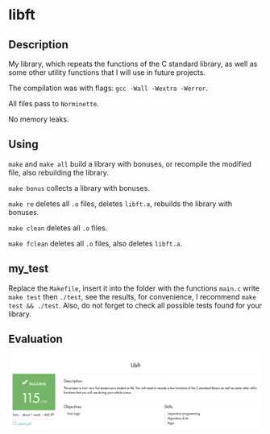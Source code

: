 # libft

## Description

My library, which repeats the functions of the C standard library, as well as some other utility functions that I will use in future projects.

The compilation was with flags: ``gcc -Wall -Wextra -Werror``.

All files pass to ``Norminette``.

No memory leaks.

## Using

``make`` and ``make all`` build a library with bonuses, or recompile the modified file, also rebuilding the library.

``make bonus`` collects a library with bonuses.

``make re`` deletes all ``.o`` files, deletes ``libft.a``, rebuilds the library with bonuses.

``make clean`` deletes all ``.o`` files.

``make fclean`` deletes all ``.o`` files, also deletes ``libft.a``.

## my_test

Replace the ``Makefile``, insert it into the folder with the functions ``main.c`` write ``make test`` then ``./test``, see the results, for convenience, I recommend ``make test && ./test``. Also, do not forget to check all possible tests found for your library.

## Evaluation

![alt tag](media/appraisal_libft.png "Appraisal libft")
